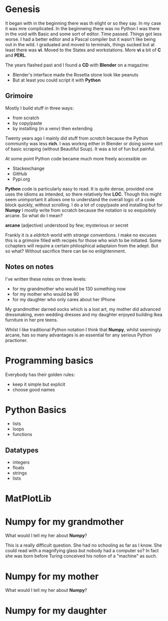 # Genesis

It began with in the beginning there was th elight or so they say.
In my case it was mre complicated. In the beginneing there was no Python I was
there in the void with Basic and some sort of editor. Time passed. Things got
less worse. I had a better editor and a Pascal compiler but it wasn't like being out in the wild. I graduated and moved to terminals, things sucked but at
least there was **vi**. Moved to the States and workstations. More **vi** a bit
of **C** and **PERL**.

The years flashed past and I found a **CD** with **Blender** on a magazine:
- Blender's interface made the Rosetta stone look like peanuts
- But at least  you could script it with **Python**

## Grimoire

Mostly I build stuff in three ways:

- from scratch
- by copy/paste
- by installing (in a venv) then extending

Twenty years ago I mainly did stuff from *scratch* because the Python community
was less **rich**. I was workng either in Blender or doing some sort of basic
scraping (without Beautiful Soup). It was a lot of fun but painful.

At some point Python code became much more freely accessible on
- Stackexchange
- GitHub
- Pypi.org

**Python** code is particularly easy to read. It is quite dense, provided one
uses the idioms as intended, so there  relatively few **LOC**. Though this might seem
unimportant it allows one to understand the overall logic of a code block 
quickly, without scrolling. I do a lot of copy/paste and installing but for
**Numpy** I mostly write from scratch because the notation is so exquisitely
arcane. So what do I mean?

**arcane** (adjective) understood by few; mysterious or secret

Frankly it is a *eldritch* world with *strange* conventions. I make no excuses
this is a grimoire filled with recipés for those who wish to be initiated. Some
cchapters will require a certain philosphical adaptaion from the adept. But so
what? Without sacrifice there can be no enlightenment.

## Notes on  notes

I've written these notes on three levels:

- for my grandmother who would be 130 something now
- for my mother who would be 90  
- for my daughter who only cares about her IPhone

My grandmother darned socks which is a lost art, my mother did
advanced dressmaking, even wedding dresses and my daughter enjoyed  building Ikea furniture in her pre teens.

Whilst I like traditional Python notation I think that **Numpy**, whilst
seemingly arcane, has so many advantages is an essential for any serious Python
practioner.

# Programming basics

Everybody has their golden rules:

- keep it simple but explicit
- choose good names


# Python Basics


- lists
- loops
- functions

## Datatypes


- integers
- floats
- strings
- lists


# MatPlotLib

# Numpy for my grandmother

What would I tell my her about **Numpy**?

This is a really difficult question. She had no schooling as far as I know. She could
read with a magnifying glass but nobody had a computer so? In fact she was born
before Turing conceived his notion of a "machine" as such.

# Numpy for my mother

What would I tell my her about **Numpy**?

# Numpy for my daughter

    
